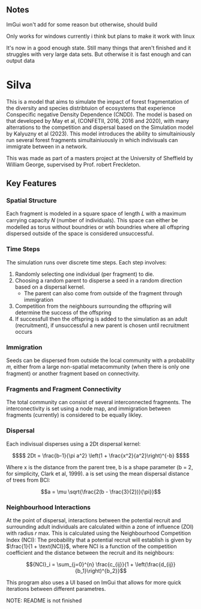## Notes 
ImGui won't add for some reason
but otherwise, should build

Only works for windows currently i think but plans to make it work with linux

It's now in a good enough state. Still many things that aren't finished and it struggles with very large data sets. But otherwise it is fast enough  and can output data

# Silva

This is a model that aims to simulate the impact of forest fragmentation of the diversity and species distribtuion of ecosystems that experience Conspecific negative Density Dependence (CNDD). 
The model is based on that developed by May et al, (CONFETII, 2016, 2016 and 2020), with many alterrations to the competition and dispersal based on the Simulation model by Kalyuzny et al (2023). This model introduces the ability to simultainiously run several forest fragments simultainiuously in which indivisuals can immigrate between in a network. 

This was made as part of a masters project at the University of Sheffield by William George, supervised by Prof. robert Freckleton.

## Key Features
### Spatial Structure
Each fragment is modeled in a square space of length 𝐿 with a maximum carrying capacity 𝑁 (number of individuals).
This space can either be modelled as torus without boundries or wtih boundries where all offspring dispersed outside of the space is considered unsuccessful. 


### Time Steps
The simulation runs over discrete time steps. Each step involves:
1. Randomly selecting one individual (per fragment) to die.
2. Choosing a random parent to disperse a seed in a random direction based on a dispersal kernel.
    - The parent can also come from outside of the fragment through immigration
3. Competition from the neighbours surrounding the offspring will determine the success of the offspring
4. If successfull then the offspring is added to the simulation as an adult (recruitment), if unsuccessful a new parent is chosen until recruitment occurs

### Immigration
Seeds can be dispersed from outside the local community with a probability 𝑚, either from a large non-spatial metacommunity (when there is only one fragment) or another fragment based on connectivity.

### Fragments and Fragment Connectivity 
The total community can consist of several interconnected fragments. The interconectivity is set using a node map, and immigration between fragments (currently) is considered to be equally likley.

### Dispersal 
Each indivisual disperses using a 2Dt dispersal kernel:
```math
$$ 2Dt = \frac{b-1}{\pi a^2} \left(1 + \frac{x^2}{a^2}\right)^{-b} $$
```
Where x is the distance from the parent tree, b is a shape parameter (b = 2, for simplicity, Clark et al, 1999). a is set using the mean dispersal distance of trees from BCI:

```math
a = \mu \sqrt{\frac{2(b - \frac{3}{2})}{\pi}}
```

### Neighbourhood Interactions
At the point of dispersal, interactions between the potential recruit and surrounding adult individuals are calculated within a zone of influence (ZOI) with radius 𝑟 max. This is calculated using the Neighbourhood Competition Index (NCI): The probability that a potential recruit will establish is given by $\frac{1}{1 + \text{NCI}}$, where NCI is a function of the competition coefficient and the distance between the recruit and its neighbours:
```math
{NCI}_i = \sum_{j=0}^{n} \frac{c_{ij}}{1 + \left(\frac{d_{ij}}{b_1}\right)^{b_2}}
```


This program also uses a UI based on ImGui that allows for more quick iterations between different parametres.


NOTE: README is not finished 
